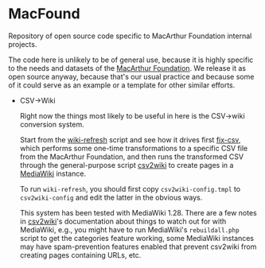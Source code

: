 # MacFound

Repository of open source code specific to MacArthur Foundation
internal projects.

The code here is unlikely to be of general use, because it is highly
specific to the needs and datasets of the [MacArthur
Foundation](https://www.MacFound.org).  We release it as open source
anyway, because that's our usual practice and because some of it could
serve as an example or a template for other similar efforts.

* CSV->Wiki

  Right now the things most likely to be useful in here is the
  CSV->wiki conversion system.

  Start from the [wiki-refresh](wiki-refresh) script and see how it
  drives first [fix-csv](fix-csv), which performs some one-time
  transformations to a specific CSV file from the MacArthur
  Foundation, and then runs the transformed CSV through the
  general-purpose script
  [csv2wiki](https://github.com/OpenTechStrategies/csv2wiki)
  to create pages in a [MediaWiki](https://www.mediawiki.org/)
  instance.
  
  To run `wiki-refresh`, you should first copy `csv2wiki-config.tmpl`
  to `csv2wiki-config` and edit the latter in the obvious ways.

  This system has been tested with MediaWiki 1.28.  There are a few
  notes in
  [csv2wiki](https://github.com/OpenTechStrategies/csv2wiki)'s
  documentation about things to watch out for with MediaWiki, e.g.,
  you might have to run MediaWiki's `rebuildall.php` script to get the
  categories feature working, some MediaWiki instances may have
  spam-prevention features enabled that prevent csv2wiki from creating
  pages containing URLs, etc.
